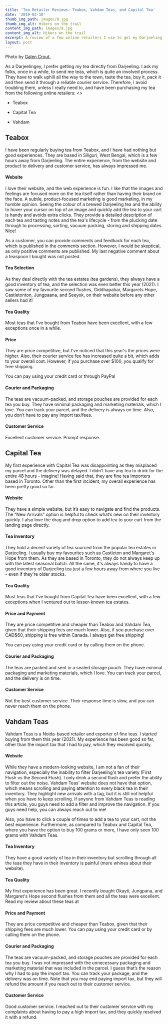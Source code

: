 ```yaml
---
title: 'Tea Retailer Reviews: Teabox, Vahdam Teas, and Capital Tea'
date: '2019-03-10'
thumb_img_path: images/8.jpg
thumb_img_alt: Hikers on the trail
content_img_path: images/8.jpg
content_img_alt: Hikers on the trail
excerpt: A review of a few online retailers I use to get my Darjeeling tea.
layout: post
---
```

Photo by [Galen Crout.](https://unsplash.com/photos/fItRJ7AHak8)

As a Darjeelingey, I prefer getting my tea directly from Darjeeling. I ask my folks, once in a while, to send me teas, which is quite an involved process. They have to walk uphill all the way to the town, taste the tea, buy it,  pack it and then send it through a reliable courier service.  Therefore, I avoid troubling them, unless I really need to, and have been purchasing my tea from the following online retailers:
<>
*   Teabox

*   Capital Tea

*   Vahdam
<a name="teabox"></a>
## Teabox

I have been regularly buying tea from Teabox, and I have had nothing but good experiences. They are based in Siliguri, West Bengal, which is a few hours away from Darjeeling. The entire experience, from the website and product to delivery and customer service, has always impressed me.

#### Website

I love their website, and the web experience is fun. I like that the images and feelings are focused more on the tea itself rather than having their brand on the face. A subtle, product-focused marketing is good marketing, in my humble opinion.
Seeing the colour of a brewed Darjeeling tea and the ability to hover your cursor on top of an image and quickly add the tea to your cart is handy and avoids extra clicks. They provide a detailed description of each tea and tasting notes and the tea's lifecycle - from the plucking date through to processing, sorting, vacuum packing, storing and shipping dates. Nice!

As a customer, you can provide comments and feedback for each tea, which is published in the comments section. However, I would be skeptical, as only positive comments are published. My last negative comment about a teaspoon I bought was not posted.

#### Tea Selection

As they deal directly with the tea estates (tea gardens), they always have a good inventory of tea, and the selection was even better this year (2021). I saw some of my favourite second flushes, Giddhapahar, Margarets Hope, Castletonton, Jungpaana, and Seeyok, on their website before any other sellers had it!

#### Tea Quality

Most teas that I’ve bought from Teabox have been excellent, with a few exceptions once in a while.

#### Price

They are price competitive, but I've noticed that this year's the prices were higher. Also, their courier service fee has increased quite a bit, which adds to your overall cost. However, if you purchase over $100, you qualify for free shipping.

You can pay using your credit card or through PayPal

#### Courier and Packaging

The teas are vacuum-packed, and storage pouches are provided for each tea you buy. They have minimal packaging and marketing materials, which I love. You can track your parcel, and the delivery is always on time. Also, you don’t have to pay any import tax/fees.

#### Customer Service

Excellent customer service. Prompt response.

<a name="capital-tea"></a>
## Capital Tea

My first experience with Capital Tea was disappointing as they misplaced my parcel and the delivery was delayed. I didn’t have any tea to drink for the entire 48 hours - imagine! Having said that, they are fine tea importers based in Toronto. Other than the first incident, my overall experience has been pretty good so far.

#### Website

They have a simple website, but it’s easy to navigate and find the products. The “New Arrivals” option is helpful to check what’s new on their inventory quickly. I also love the drag and drop option to add tea to your cart from the landing page directly.

#### Tea Inventory

They hold a decent variety of tea sourced from the popular tea estates in Darjeeling. I usually buy my favourites such as Castleton and Margaret's Hope from them. As they are based in Toronto, they do not always keep up with the latest seasonal batch. All the same, it's always handy to have a good inventory of Darjeeling tea just a few hours away from where you live - even if they're older stocks.

#### Tea Quality

Most teas that I’ve bought from Capital Tea have been excellent, with a few exceptions when I ventured out to lesser-known tea estates.

#### Price and Payment

They are price competitive and cheaper than Teabox and Vahdam Tea, given that their shipping fees are much lower. Also, if you purchase over CAD$60, shipping is free within Canada. I always get free shipping!

You can pay using your credit card or by calling them on the phone.

#### Courier and Packaging

The teas are packed and sent in a sealed storage pouch. They have minimal packaging and marketing materials, which I love. You can track your parcel, and the delivery is on time.

#### Customer Service

Not the best customer service. Their response time is slow, and you can never reach them on the phone.

<a name="teabox"></a>
## Vahdam Teas

Vahdam Teas is a Noida-based retailer and exporter of fine teas. I started buying from them this year (2021). My experience has been good so far, other than the import tax that I had to pay, which they resolved quickly.

#### Website

While they have a modern-looking website, I am not a fan of their navigation, especially the inability to filter Darjeeling's tea variety (First Flush vs the Second Flush). I only drink a second flush and prefer the ability to filter out the noise.  Vahdam Teas' website does not have that option, which means scrolling and paying attention to every black tea in their inventory. They highlight new arrivals with a tag, but it is still not helpful when you have to keep scrolling. If anyone from Vahdam Teas is reading this article, you guys need to add a filter and improve the navigation. If you guys need help, you can always reach out to me!

Also, you have to click a couple of times to add a tea to your cart, not the best experience. Furthermore, as compared to Teabox and Capital Tea, where you have the option to buy 100 grams or more, I have only seen 100 grams with Vahdam Teas.

#### Tea Inventory

They have a good variety of tea in their inventory but scrolling through all the teas they have in their inventory is painful (more whines about their website). 

#### Tea Quality

My first experience has been great. I recently bought Okayti, Jungpana, and Margaret's Hope second flushes from them and all the teas were excellent. Read my review about these teas at

#### Price and Payment

They are price competitive and cheaper than Teabox, given that their shipping fees are much lower.
You can pay using your credit card or by calling them on the phone.

#### Courier and Packaging

The teas are vacuum-packed, and storage pouches are provided for each tea you buy. I was not impressed with the unnecessary packaging and marketing material that was included in the parcel. I guess that’s the reason why I had to pay the import tax. You can track your package, and the delivery was on time. Note that you may end paying import tax, but they will refund the amount if you reach out to their customer service.

#### Customer Service

Good customer service. I reached out to their customer service with my complaints about having to pay a high import tax, and they quickly resolved it with a refund. 

